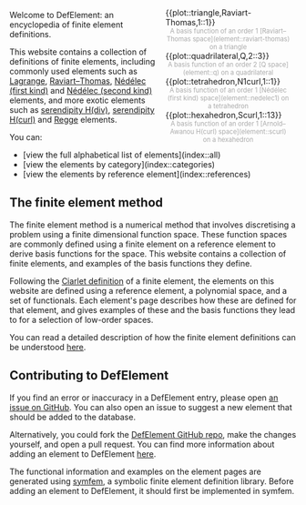 <div style='float:right;width:220px;padding:10px'>
<div>{{plot::triangle,Raviart-Thomas,1::1}}</div>
<div style='font-size:80%;color:#AAAAAA;text-align:center'>A basis function of an order 1 [Raviart&ndash;Thomas space](element::raviart-thomas) on a triangle</div>
<div>{{plot::quadrilateral,Q,2::3}}</div>
<div style='font-size:80%;color:#AAAAAA;text-align:center'>A basis function of an order 2 [Q space](element::q) on a quadrilateral</div>
<div>{{plot::tetrahedron,N1curl,1::1}}</div>
<div style='font-size:80%;color:#AAAAAA;text-align:center'>A basis function of an order 1 [N&eacute;d&eacute;lec (first kind) space](element::nedelec1) on a tetrahedron</div>
<div>{{plot::hexahedron,Scurl,1::13}}</div>
<div style='font-size:80%;color:#AAAAAA;text-align:center'>A basis function of an order 1 [Arnold&ndash;Awanou H(curl) space](element::scurl) on a hexahedron</div>
</div>

Welcome to DefElement: an encyclopedia of finite element definitions.

This website contains a collection of definitions of finite elements, 
including commonly used elements such as
[Lagrange](element::lagrange),
[Raviart&ndash;Thomas](element::raviart-thomas),
[N&eacute;d&eacute;lec (first kind)](element::nedelec1)
and
[N&eacute;d&eacute;lec (second kind)](element::nedelec2)
elements,
and more exotic elements such as
[serendipity H(div)](element::sdiv),
[serendipity H(curl)](element::scurl)
and
[Regge](element::regge)
elements.

You can:
<ul>
<li>[view the full alphabetical list of elements](index::all)</li>
<li>[view the elements by category](index::categories)</li>
<li>[view the elements by reference element](index::references)</li>
</ul>

## The finite element method
The finite element method is a numerical method that involves discretising a problem using a finite
dimensional function space. These function spaces are commonly defined using a finite element
on a reference element to derive basis functions for the space. This website contains a collection
of finite elements, and examples of the basis functions they define.

Following the [Ciarlet definition](ciarlet.md) of a finite element, the elements on this website
are defined using a reference element, a polynomial space, and a set of functionals. Each element's
page describes how these are defined for that element, and gives examples of these and the basis
functions they lead to for a selection of low-order spaces.

You can read a detailed description of how the finite element definitions can be understood
[here](ciarlet.md).

## Contributing to DefElement
If you find an error or inaccuracy in a DefElement entry, please open
[an issue on GitHub](https://github.com/mscroggs/defelement.com/issues).
You can also open an issue to suggest a new element that should be added to the database.

Alternatively, you could fork the [DefElement GitHub repo](https://github.com/mscroggs/defelement.com),
make the changes yourself, and open a pull request. You can find more information about adding
an element to DefElement [here](contributing.md).

The functional information and examples on the element pages are generated using
[symfem](https://github.com/mscroggs/symfem), a symbolic finite element definition library.
Before adding an element to DefElement, it should first be implemented in symfem.
